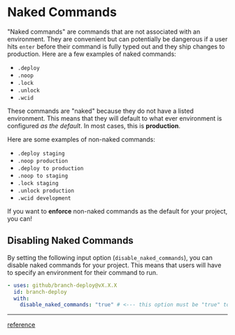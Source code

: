 # Naked Commands

"Naked commands" are commands that are not associated with an environment. They are convenient but can potentially be dangerous if a user hits `enter` before their command is fully typed out and they ship changes to production. Here are a few examples of naked commands:

- `.deploy`
- `.noop`
- `.lock`
- `.unlock`
- `.wcid`

These commands are "naked" because they do not have a listed environment. This means that they will default to what ever environment is configured _as the default_. In most cases, this is **production**.

Here are some examples of non-naked commands:

- `.deploy staging`
- `.noop production`
- `.deploy to production`
- `.noop to staging`
- `.lock staging`
- `.unlock production`
- `.wcid development`

If you want to **enforce** non-naked commands as the default for your project, you can!

## Disabling Naked Commands

By setting the following input option (`disable_naked_commands`), you can disable naked commands for your project. This means that users will have to specify an environment for their command to run.

```yaml
- uses: github/branch-deploy@vX.X.X
  id: branch-deploy
  with:
    disable_naked_commands: "true" # <--- this option must be "true" to disable naked commands
```

---

[reference](https://github.com/github/branch-deploy/issues/210)
